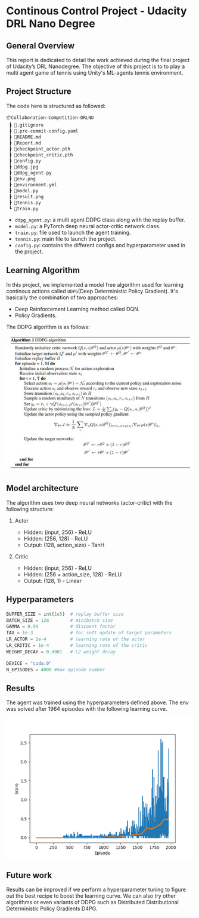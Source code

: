 # Continous Control Project - Udacity DRL Nano Degree

## General Overview

This report is dedicated to detail the work achieved during the final project of Udacity’s DRL Nanodegree.
The objective of this project is to to play a multi agent game of tennis using Unity's ML-agents tennis environment.

## Project Structure
The code here is structured as followed:

```
📦Collaboration-Competition-DRLND
 ┣ 📜.gitignore
 ┣ 📜.pre-commit-config.yaml
 ┣ 📜README.md
 ┣ 📜Report.md
 ┣ 📜checkpoint_actor.pth
 ┣ 📜checkpoint_critic.pth
 ┣ 📜config.py
 ┣ 📜ddpg.jpg
 ┣ 📜ddpg_agent.py
 ┣ 📜env.png
 ┣ 📜environment.yml
 ┣ 📜model.py
 ┣ 📜result.png
 ┣ 📜tennis.py
 ┗ 📜train.py
 ```

 - `ddpg_agent.py`: a multi agent DDPG class along with the replay buffer.
 - `model.py`: a PyTorch deep neural actor-critic network class.
 - `train.py`: file used to launch the agent training.
 - `tennis.py`: main file to launch the project.
 - `config.py`: contains the different configs and hyperparameter used in the project.

 ## Learning Algorithm

 In this project, we implemented a model free algorithm used for learning continous actions called `DDPG`(Deep Deterministic Policy Gradient). It's basically the combination of two approaches:
- Deep Reinforcement Learning method called DQN.
- Policy Gradients.

The DDPG algorithm is as follows:

![DDPG algo](ddpg.jpg)

## Model architecture
The algorithm uses two deep neural networks (actor-critic) with the following structure:

1. Actor
    - Hidden: (input, 256) - ReLU
    - Hidden: (256, 128) - ReLU
    - Output: (128, action_size) - TanH

2. Critic
    - Hidden: (input, 256) - ReLU
    - Hidden: (256 + action_size, 128) - ReLU
    - Output: (128, 1) - Linear

## Hyperparameters

```python
BUFFER_SIZE = int(1e5)  # replay buffer size
BATCH_SIZE = 128        # minibatch size
GAMMA = 0.99            # discount factor
TAU = 1e-3              # for soft update of target parameters
LR_ACTOR = 1e-4         # learning rate of the actor
LR_CRITIC = 1e-4        # learning rate of the critic
WEIGHT_DECAY = 0.0001   # L2 weight decay
```

```python
DEVICE = "cuda:0"
N_EPISODES = 4000 #max episode number
```

## Results

The agent was trained using the hyperparameters defined above. The env was solved after 1964 episodes with the following learning curve.

![result](result.png)

## Future work

Results can be improved if we perform a hyperparameter tuning to figure out the best recipe to boost the learning curve. We can also try other algorithms or even variants of DDPG such as Distributed Distributional Deterministic Policy Gradients D4PG.
